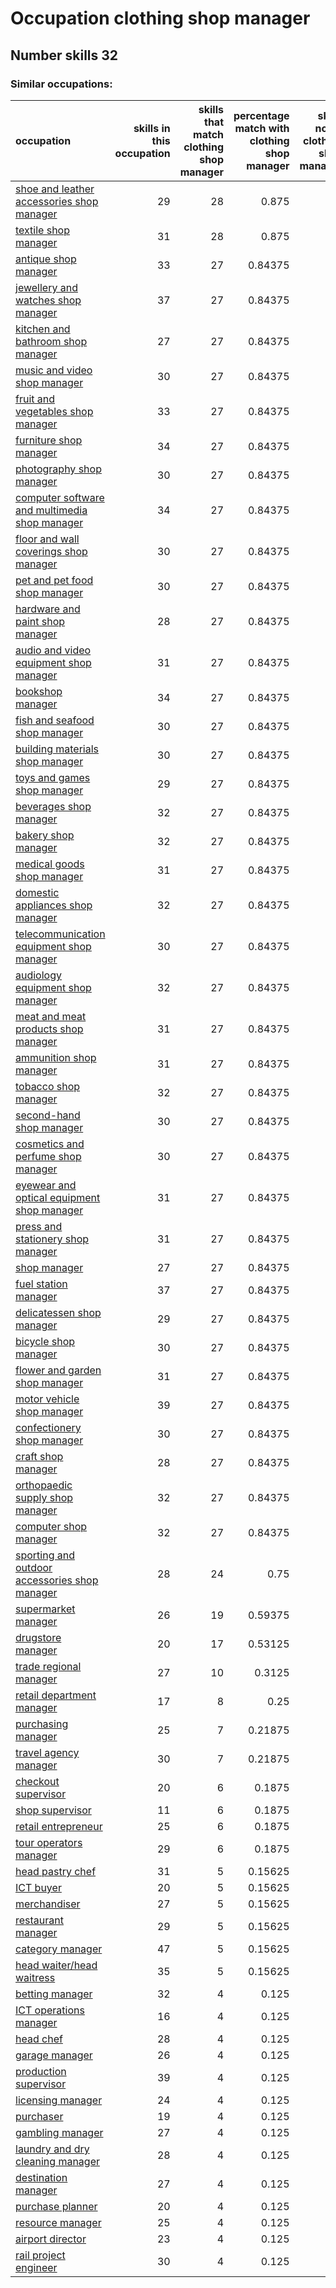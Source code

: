 # Occupation clothing shop manager
## Number skills 32
### Similar occupations:
| occupation                                                                                        |   skills in this occupation |   skills that match clothing shop manager |   percentage match with clothing shop manager |   skills not in clothing shop manager |
|:--------------------------------------------------------------------------------------------------|----------------------------:|------------------------------------------:|----------------------------------------------:|--------------------------------------:|
| [shoe and leather accessories shop manager](shoe_and_leather_accessories_shop_manager.md)         |                          29 |                                        28 |                                       0.875   |                                     1 |
| [textile shop manager](textile_shop_manager.md)                                                   |                          31 |                                        28 |                                       0.875   |                                     3 |
| [antique shop manager](antique_shop_manager.md)                                                   |                          33 |                                        27 |                                       0.84375 |                                     6 |
| [jewellery and watches shop manager](jewellery_and_watches_shop_manager.md)                       |                          37 |                                        27 |                                       0.84375 |                                    10 |
| [kitchen and bathroom shop manager](kitchen_and_bathroom_shop_manager.md)                         |                          27 |                                        27 |                                       0.84375 |                                     0 |
| [music and video shop manager](music_and_video_shop_manager.md)                                   |                          30 |                                        27 |                                       0.84375 |                                     3 |
| [fruit and vegetables shop manager](fruit_and_vegetables_shop_manager.md)                         |                          33 |                                        27 |                                       0.84375 |                                     6 |
| [furniture shop manager](furniture_shop_manager.md)                                               |                          34 |                                        27 |                                       0.84375 |                                     7 |
| [photography shop manager](photography_shop_manager.md)                                           |                          30 |                                        27 |                                       0.84375 |                                     3 |
| [computer software and multimedia shop manager](computer_software_and_multimedia_shop_manager.md) |                          34 |                                        27 |                                       0.84375 |                                     7 |
| [floor and wall coverings shop manager](floor_and_wall_coverings_shop_manager.md)                 |                          30 |                                        27 |                                       0.84375 |                                     3 |
| [pet and pet food shop manager](pet_and_pet_food_shop_manager.md)                                 |                          30 |                                        27 |                                       0.84375 |                                     3 |
| [hardware and paint shop manager](hardware_and_paint_shop_manager.md)                             |                          28 |                                        27 |                                       0.84375 |                                     1 |
| [audio and video equipment shop manager](audio_and_video_equipment_shop_manager.md)               |                          31 |                                        27 |                                       0.84375 |                                     4 |
| [bookshop manager](bookshop_manager.md)                                                           |                          34 |                                        27 |                                       0.84375 |                                     7 |
| [fish and seafood shop manager](fish_and_seafood_shop_manager.md)                                 |                          30 |                                        27 |                                       0.84375 |                                     3 |
| [building materials shop manager](building_materials_shop_manager.md)                             |                          30 |                                        27 |                                       0.84375 |                                     3 |
| [toys and games shop manager](toys_and_games_shop_manager.md)                                     |                          29 |                                        27 |                                       0.84375 |                                     2 |
| [beverages shop manager](beverages_shop_manager.md)                                               |                          32 |                                        27 |                                       0.84375 |                                     5 |
| [bakery shop manager](bakery_shop_manager.md)                                                     |                          32 |                                        27 |                                       0.84375 |                                     5 |
| [medical goods shop manager](medical_goods_shop_manager.md)                                       |                          31 |                                        27 |                                       0.84375 |                                     4 |
| [domestic appliances shop manager](domestic_appliances_shop_manager.md)                           |                          32 |                                        27 |                                       0.84375 |                                     5 |
| [telecommunication equipment shop manager](telecommunication_equipment_shop_manager.md)           |                          30 |                                        27 |                                       0.84375 |                                     3 |
| [audiology equipment shop manager](audiology_equipment_shop_manager.md)                           |                          32 |                                        27 |                                       0.84375 |                                     5 |
| [meat and meat products shop manager](meat_and_meat_products_shop_manager.md)                     |                          31 |                                        27 |                                       0.84375 |                                     4 |
| [ammunition shop manager](ammunition_shop_manager.md)                                             |                          31 |                                        27 |                                       0.84375 |                                     4 |
| [tobacco shop manager](tobacco_shop_manager.md)                                                   |                          32 |                                        27 |                                       0.84375 |                                     5 |
| [second-hand shop manager](second-hand_shop_manager.md)                                           |                          30 |                                        27 |                                       0.84375 |                                     3 |
| [cosmetics and perfume shop manager](cosmetics_and_perfume_shop_manager.md)                       |                          30 |                                        27 |                                       0.84375 |                                     3 |
| [eyewear and optical equipment shop manager](eyewear_and_optical_equipment_shop_manager.md)       |                          31 |                                        27 |                                       0.84375 |                                     4 |
| [press and stationery shop manager](press_and_stationery_shop_manager.md)                         |                          31 |                                        27 |                                       0.84375 |                                     4 |
| [shop manager](shop_manager.md)                                                                   |                          27 |                                        27 |                                       0.84375 |                                     0 |
| [fuel station manager](fuel_station_manager.md)                                                   |                          37 |                                        27 |                                       0.84375 |                                    10 |
| [delicatessen shop manager](delicatessen_shop_manager.md)                                         |                          29 |                                        27 |                                       0.84375 |                                     2 |
| [bicycle shop manager](bicycle_shop_manager.md)                                                   |                          30 |                                        27 |                                       0.84375 |                                     3 |
| [flower and garden shop manager](flower_and_garden_shop_manager.md)                               |                          31 |                                        27 |                                       0.84375 |                                     4 |
| [motor vehicle shop manager](motor_vehicle_shop_manager.md)                                       |                          39 |                                        27 |                                       0.84375 |                                    12 |
| [confectionery shop manager](confectionery_shop_manager.md)                                       |                          30 |                                        27 |                                       0.84375 |                                     3 |
| [craft shop manager](craft_shop_manager.md)                                                       |                          28 |                                        27 |                                       0.84375 |                                     1 |
| [orthopaedic supply shop manager](orthopaedic_supply_shop_manager.md)                             |                          32 |                                        27 |                                       0.84375 |                                     5 |
| [computer shop manager](computer_shop_manager.md)                                                 |                          32 |                                        27 |                                       0.84375 |                                     5 |
| [sporting and outdoor accessories shop manager](sporting_and_outdoor_accessories_shop_manager.md) |                          28 |                                        24 |                                       0.75    |                                     4 |
| [supermarket manager](supermarket_manager.md)                                                     |                          26 |                                        19 |                                       0.59375 |                                     7 |
| [drugstore manager](drugstore_manager.md)                                                         |                          20 |                                        17 |                                       0.53125 |                                     3 |
| [trade regional manager](trade_regional_manager.md)                                               |                          27 |                                        10 |                                       0.3125  |                                    17 |
| [retail department manager](retail_department_manager.md)                                         |                          17 |                                         8 |                                       0.25    |                                     9 |
| [purchasing manager](purchasing_manager.md)                                                       |                          25 |                                         7 |                                       0.21875 |                                    18 |
| [travel agency manager](travel_agency_manager.md)                                                 |                          30 |                                         7 |                                       0.21875 |                                    23 |
| [checkout supervisor](checkout_supervisor.md)                                                     |                          20 |                                         6 |                                       0.1875  |                                    14 |
| [shop supervisor](shop_supervisor.md)                                                             |                          11 |                                         6 |                                       0.1875  |                                     5 |
| [retail entrepreneur](retail_entrepreneur.md)                                                     |                          25 |                                         6 |                                       0.1875  |                                    19 |
| [tour operators manager](tour_operators_manager.md)                                               |                          29 |                                         6 |                                       0.1875  |                                    23 |
| [head pastry chef](head_pastry_chef.md)                                                           |                          31 |                                         5 |                                       0.15625 |                                    26 |
| [ICT buyer](ICT_buyer.md)                                                                         |                          20 |                                         5 |                                       0.15625 |                                    15 |
| [merchandiser](merchandiser.md)                                                                   |                          27 |                                         5 |                                       0.15625 |                                    22 |
| [restaurant manager](restaurant_manager.md)                                                       |                          29 |                                         5 |                                       0.15625 |                                    24 |
| [category manager](category_manager.md)                                                           |                          47 |                                         5 |                                       0.15625 |                                    42 |
| [head waiter/head waitress](head_waiter-head_waitress.md)                                         |                          35 |                                         5 |                                       0.15625 |                                    30 |
| [betting manager](betting_manager.md)                                                             |                          32 |                                         4 |                                       0.125   |                                    28 |
| [ICT operations manager](ICT_operations_manager.md)                                               |                          16 |                                         4 |                                       0.125   |                                    12 |
| [head chef](head_chef.md)                                                                         |                          28 |                                         4 |                                       0.125   |                                    24 |
| [garage manager](garage_manager.md)                                                               |                          26 |                                         4 |                                       0.125   |                                    22 |
| [production supervisor](production_supervisor.md)                                                 |                          39 |                                         4 |                                       0.125   |                                    35 |
| [licensing manager](licensing_manager.md)                                                         |                          24 |                                         4 |                                       0.125   |                                    20 |
| [purchaser](purchaser.md)                                                                         |                          19 |                                         4 |                                       0.125   |                                    15 |
| [gambling manager](gambling_manager.md)                                                           |                          27 |                                         4 |                                       0.125   |                                    23 |
| [laundry and dry cleaning manager](laundry_and_dry_cleaning_manager.md)                           |                          28 |                                         4 |                                       0.125   |                                    24 |
| [destination manager](destination_manager.md)                                                     |                          27 |                                         4 |                                       0.125   |                                    23 |
| [purchase planner](purchase_planner.md)                                                           |                          20 |                                         4 |                                       0.125   |                                    16 |
| [resource manager](resource_manager.md)                                                           |                          25 |                                         4 |                                       0.125   |                                    21 |
| [airport director](airport_director.md)                                                           |                          23 |                                         4 |                                       0.125   |                                    19 |
| [rail project engineer](rail_project_engineer.md)                                                 |                          30 |                                         4 |                                       0.125   |                                    26 |
